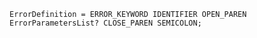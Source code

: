 <!-- This file is generated automatically by infrastructure scripts. Please don't edit by hand. -->

```{ .ebnf .slang-ebnf #ErrorDefinition }
ErrorDefinition = ERROR_KEYWORD IDENTIFIER OPEN_PAREN ErrorParametersList? CLOSE_PAREN SEMICOLON;
```
